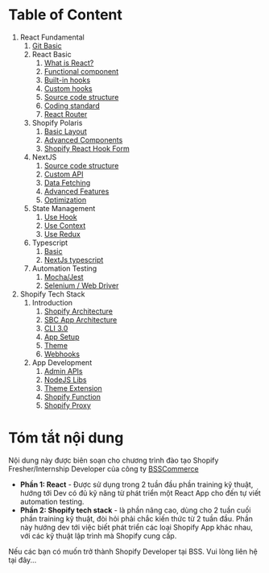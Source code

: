 # Table of Content

1. React Fundamental
   1. [Git Basic](/react/basic-git/basic.md)
   2. React Basic
      1. [What is React?](/react/basic-react/what-is-react.md)
      2. [Functional component](/react/basic-react/functional-component.md)
      3. [Built-in hooks](/react/basic-react/built-in-hook.md)
      4. [Custom hooks](/react/basic-react/custom-hook.md)
      5. [Source code structure](/react/basic-react/source-code-structure.md)
      6. [Coding standard](/react/basic-react/coding-standard.md)
      7. [React Router](/react/basic-react/react-router.md)
   3. Shopify Polaris
      1. [Basic Layout](/react/shopify-polaris/basic-layout.md)
      2. [Advanced Components](/react/shopify-polaris/advanced-components.md)
      3. [Shopify React Hook Form](/react/shopify-polaris/react-hook-form.md)
   4. NextJS
      1. [Source code structure](/react/next-js/source-code-structure.md)
      2. [Custom API](/react/next-js/custom-api.md)
      3. [Data Fetching](/react/next-js/data-fetching.md)
      4. [Advanced Features](/react/next-js/advanced-features.md)
      5. [Optimization](/react/next-js/optimization.md)
   5. State Management
      1. [Use Hook](/react/state-management/use-hook.md)
      2. [Use Context](/react/state-management/use-context.md)
      3. [Use Redux](/react/state-management/use-redux.md)
   6. Typescript
      1. [Basic](/react/type-script/basic.md)
      2. [NextJs typescript](react/type-script/nextjs-typescript.md)
   7. Automation Testing
      1. [Mocha/Jest](/react/automation-testing/mocha-jest.md)
      2. [Selenium / Web Driver](/react/automation-testing/selenium.md)
2. Shopify Tech Stack
   1. Introduction
      1. [Shopify Architecture](/shopify/introduction/shopify-architecture.md)
      2. [SBC App Architecture](/shopify/introduction/sbc-app-architecture.md)
      3. [CLI 3.0](/shopify/introduction/cli-3.0.md)
      4. [App Setup](/shopify/introduction/app-setup.md)
      4. [Theme](/shopify/introduction/theme.md)
      4. [Webhooks](/shopify/introduction/webhooks.md)
   2. App Development
      1. [Admin APIs](shopify/app-development/admin-apis.md)
      2. [NodeJS Libs](shopify/app-development/nodejs-libs.md)
      3. [Theme Extension](shopify/app-development/theme-extension.md)
      4. [Shopify Function](shopify/app-development/shopify-function.md)
      5. [Shopify Proxy](shopify/app-development/shopify-proxy.md)

# Tóm tắt nội dung

Nội dung này được biên soạn cho chương trình đào tạo Shopify Fresher/Internship Developer của công ty [BSSCommerce](https://bsscommerce.com/)

- **Phần 1: React** - Được sử dụng trong 2 tuần đầu phần training kỹ thuật, hướng tới Dev có đủ kỹ năng từ phát triển một React App cho đến tự viết automation testing.
- **Phần 2: Shopify tech stack** - là phần nâng cao, dùng cho 2 tuần cuối phần training kỹ thuật, đòi hỏi phải chắc kiến thức từ 2 tuần đầu. Phần này hướng dev tới việc biết phát triển các loại Shopify App khác nhau, với các kỹ thuật lập trình mà Shopify cung cấp. 

Nếu các bạn có muốn trở thành Shopify Developer tại BSS. Vui lòng liên hệ tại đây...